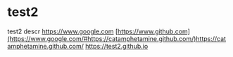# test2
test2 descr
https://www.google.com
[https://www.github.com](https://www.google.com/#https://catamphetamine.github.com/)https://catamphetamine.github.com/
https://test2.github.io

